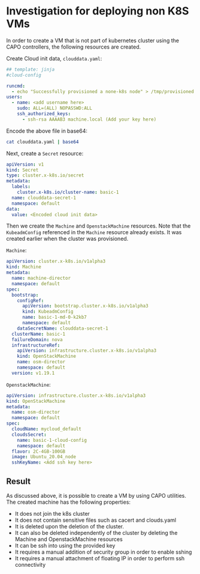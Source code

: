 # Investigation for deploying non K8S VMs

In order to create a VM that is not part of kubernetes cluster using the CAPO controllers, the following resources are created.

Create Cloud init data, `clouddata.yaml`:

```yaml
## template: jinja
#cloud-config

runcmd:
  - echo "Successfully provisioned a none-k8s node" > /tmp/provisioned.node.txt
users:
  - name: <add username here>
    sudo: ALL=(ALL) NOPASSWD:ALL
    ssh_authorized_keys:
      - ssh-rsa AAAAB3 machine.local (Add your key here)
```

Encode the above file in base64:

```bash
cat clouddata.yaml | base64
```

Next, create a `Secret` resource:

```yaml
apiVersion: v1
kind: Secret
type: cluster.x-k8s.io/secret
metadata:
  labels:
    cluster.x-k8s.io/cluster-name: basic-1
  name: clouddata-secret-1
  namespace: default
data:
  value: <Encoded cloud init data>
```

Then we create the `Machine` and `OpenstackMachine` resources.
Note that the `KubeadmConfig` referenced in the `Machine` resource already exists.
It was created earlier when the cluster was provisioned.

`Machine`:

```yaml
apiVersion: cluster.x-k8s.io/v1alpha3
kind: Machine
metadata:
  name: machine-director
  namespace: default
spec:
  bootstrap:
    configRef:
      apiVersion: bootstrap.cluster.x-k8s.io/v1alpha3
      kind: KubeadmConfig
      name: basic-1-md-0-k2kb7
      namespace: default
    dataSecretName: clouddata-secret-1
  clusterName: basic-1
  failureDomain: nova
  infrastructureRef:
    apiVersion: infrastructure.cluster.x-k8s.io/v1alpha3
    kind: OpenStackMachine
    name: osm-director
    namespace: default
  version: v1.19.1
```

`OpenstackMachine`:

```yaml
apiVersion: infrastructure.cluster.x-k8s.io/v1alpha3
kind: OpenStackMachine
metadata:
  name: osm-director
  namespace: default
spec:
  cloudName: mycloud_default
  cloudsSecret:
    name: basic-1-cloud-config
    namespace: default
  flavor: 2C-4GB-100GB
  image: Ubuntu_20.04_node
  sshKeyName: <Add ssh key here>
```

## Result

As discussed above, it is possible to create a VM by using CAPO utilities.
The created machine has the following properties:

- It does not join the k8s cluster
- It does not contain sensitive files such as cacert and clouds.yaml
- It is deleted upon the deletion of the cluster.
- It can also be deleted independently of the cluster by deleting the Machine and OpenstackMachine resources
- It can be ssh into using the provided key
- It requires a manual addition of security group in order to enable sshing
- It requires a manual attachment of floating IP in order to perform ssh connectivity
